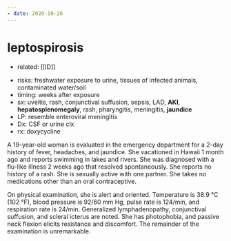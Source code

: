 ```yaml
---
- date: 2020-10-26
---
```


# leptospirosis

- related: [[ID]]

<!-- leptospirosis risks, sx, dx, rx -->

- risks: freshwater exposure to urine, tissues of infected animals, contaminated water/soil
- timing: weeks after exposure
- sx: uveitis, rash, conjunctival suffusion, sepsis, LAD, **AKI**, **hepatosplenomegaly**, rash, pharyngitis, meningitis, **jaundice**
- LP: resemble enteroviral meningitis
- Dx: CSF or urine clx
- rx: doxycycline

A 19-year-old woman is evaluated in the emergency department for a 2-day history of fever, headaches, and jaundice. She vacationed in Hawaii 1 month ago and reports swimming in lakes and rivers. She was diagnosed with a flu-like illness 2 weeks ago that resolved spontaneously. She reports no history of a rash. She is sexually active with one partner. She takes no medications other than an oral contraceptive.

On physical examination, she is alert and oriented. Temperature is 38.9 °C (102 °F), blood pressure is 92/60 mm Hg, pulse rate is 124/min, and respiration rate is 24/min. Generalized lymphadenopathy, conjunctival suffusion, and scleral icterus are noted. She has photophobia, and passive neck flexion elicits resistance and discomfort. The remainder of the examination is unremarkable.
